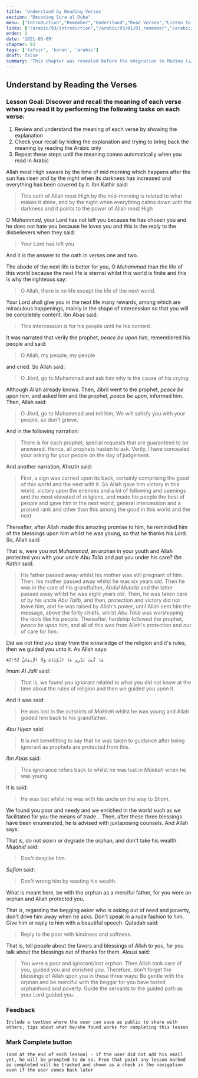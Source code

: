 ```yaml
---
title: 'Understand by Reading Verses'
section: "Decoding Sura al Duha"
menu: ["Introduction","Remember","Understand","Read Verses","Listen to Verses","Apply the Verses","Reflect on the Verses"]
links: ["/arabic/93/introduction","/arabic/93/01/01_remember","/arabic/93/01/02_understand","/arabic/93/02/01_read-verses","/arabic/93/02/02_listen-verses","/arabic/93/02/03_apply-verses","/arabic/93/03/01_reflect-verses"]
order: 3
date: '2021-05-09'
chapter: 93
tags: ['tafsir', 'koran', 'arabic']
draft: false
summary: 'This chapter was revealed before the emigration to Medina (مكية). It talks about the character/personality of the greatest prophet, peace be upon him, and the blessings and graces that Allah most High bestowed upon him in this world and the next so that he could thank Him by these amazing blessings.'
---
```

## Understand by Reading the Verses
### Lesson Goal: Discover and recall the meaning of each verse when you read it by performing the following tasks on each verse:
1. Review and understand the meaning of each verse by showing the explanation
2. Check your recall by hiding the explanation and trying to bring back the meaning by reading the Arabic only
3. Repeat these steps until the meaning comes automatically when you read in Arabic
  
<showVersesFrom93 ayahs={[1,2]}>

Allah most High swears by the time of mid morning which happens after the sun has risen and by the night when its darkness has increased and everything has been covered by it. Ibn Kathir said:

> This oath of Allah most High by the mid-morning is related to what makes it shine, and by the night when everything calms down with the darkness and it points to the power of Allah most High

</showVersesFrom93>

<showVersesFrom93 ayahs={[3]}>

O *Muhammad*, your Lord has not left you because he has chosen you and he does not hate you because he loves you and this is the reply to the disbelievers when they said:

> Your Lord has left you

And it is the answer to the oath in verses one and two.

</showVersesFrom93>

<showVersesFrom93 ayahs={[4]}>

The abode of the next life is better for you, O *Muhammad* than the life of this world because the next life is eternal whilst this world is finite and this is why the righteous say:

> O Allah, there is no life except the life of the next world.

</showVersesFrom93>

<showVersesFrom93 ayahs={[5]}>

Your Lord shall give you in the next life many rewards, among which are miraculous happenings, mainly in the shape of intercession so that you will be completely content. Ibn Abas said:

> This intercession is for his people until he his content. 

It was narrated that verily the prophet, *peace be upon him*, remembered his people and said: 

> O Allah, my people, my people

and cried. So Allah said:

> O Jibril, go to Muhammad and ask him why is the cause of his crying

Although Allah already knows. Then, Jibril went to the prophet, *peace be upon him*, and asked him and the prophet, *peace be upon*, informed him. Then, Allah said:

> O Jibril, go to Muhammad and tell him, We will satisfy you with your people, so don't grieve.

And in the following narration: 

> There is for each prophet, special requests that are guaranteed to be answered. Hence, all prophets hasten to ask. Verily, I have concealed your asking for your people on the day of judgement.

And another narration, *Khazin* said: 

> First, a sign was carried upon its back, certainly comprising the good of this world and the next with it. So Allah gave him victory in this world, victory upon the enemies and a lot of following and openings and the most elevated of religions, and made his people the best of people and gave him in the next world, general intercession and a praised rank and other than this among the good in this world and the next.

Thereafter, after Allah made this amazing promise to him, he reminded him of the blessings upon him whilst he was young, so that he thanks his Lord. So, Allah said:

</showVersesFrom93>

<showVersesFrom93 ayahs={[6]}>

That is, were you not *Muhammad*, an orphan in your youth and Allah protected you with your uncle *Abu Talib* and put you under his care? *Ibn Kathir* said: 

> His father passed away whilst his mother was still pregnant of him. Then, his mother passed away whilst he was six years old. Then he was in the care of his grandfather, *Abdul Mutalib* and the latter passed away whilst he was eight years old. Then, he was taken care of by his uncle *Abu Talib*, and then, protection and victory did not leave him, and he was raised by Allah's power, until Allah sent him the message, above the forty chiefs, whilst *Abu Talib* was worshipping the idols like his people. Thereafter, hardship followed the prophet, *peace be upon him*, and all of this was from Allah's protection and out of care for him.

</showVersesFrom93>

<showVersesFrom93 ayahs={[7]}>

Did we not find you stray from the knowledge of the religion and it's rules, then we guided you unto it. As Allah says:

```
42:52 مَا كُنتَ تَدْرِي مَا الْكِتَابُ وَلَا الْإِيمَانُ
```

*Imam Al Jalil* said: 

> That is, we found you ignorant related to what you did not know at the time about the rules of religion and then we guided you upon it. 

And it was said:

> He was lost in the outskirts of *Makkah* whilst he was young and Allah guided him back to his grandfather. 

*Abu Hiyan* said:

> It is not benefitting to say that he was taken to guidance after being ignorant as prophets are protected from this. 

*Ibn Abas* said:

> This ignorance refers back to whilst he was lost in *Makkah* when he was young.

It is said:

> He was lost whilst he was with his uncle on the way to *Sham*.

</showVersesFrom93>

<showVersesFrom93 ayahs={[8]}>

We found you poor and needy and we enriched in the world such as we facilitated for you the means of trade... Then, after these three blessings have been enumerated, he is advised with juxtaposing counsels. And Allah says:

</showVersesFrom93>

<showVersesFrom93 ayahs={[9]}>

That is, do not scorn or degrade the orphan, and don't take his wealth. *Mujahid* said: 

> Don't despise him. 

*Sufian* said: 

> Don't wrong him by wasting his wealth.

What is meant here, be with the orphan as a merciful father, for you were an orphan and Allah protected you.

</showVersesFrom93>

<showVersesFrom93 ayahs={[10]}>

That is, regarding the begging asker who is asking out of need and poverty, don't drive him away when he asks. Don't speak in a rude fashion to him. Give him or reply to him with a beautiful speech. Qatadah said:

> Reply to the poor with kindness and softness.

</showVersesFrom93>

<showVersesFrom93 ayahs={[11]}>

That is, tell people about the favors and blessings of Allah to you, for you talk about the blessings out of thanks for them. *Alousi* said:

> You were a poor and ignorant/lost orphan. Then Allah took care of you, guided you and enriched you. Therefore, don't forget the blessings of Allah upon you in these three ways: Be gentle with the orphan and be merciful with the beggar for you have tasted orphanhood and poverty. Guide the servants to the guided path as your Lord guided you.

</showVersesFrom93>

### Feedback

`Include a textbox where the user can save as public to share with others, tips about what he/she found works for completing this lesson`

### Mark Complete button

`(and at the end of each lesson) - if the user did not add his email yet, he will be prompted to do so. From that point any lesson marked as completed will be tracked and shown as a check in the navigation even if the user comes back later`